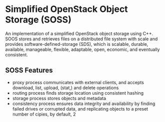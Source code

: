 # Simplified OpenStack Object Storage (SOSS)
An implementation of a simplified OpenStack object storage using C++. SOOS stores and retrieves files on a 
distributed file system with scale and provides software-defined-storage (SDS), which is scalable, durable, available, manageable, flexible, adaptable, open, economic, and eventually consistent.

## SOSS Features
- proxy process communicates with external clients, and accepts download, list, upload, (stat,) and delete operations
- routing process finds storage location using consistent hashing
- storage process stores objects and metadata
- consistency process ensures data integrity and availability by finding failed drives or corrupted data, and replicating objects to a preset number of cipies, by default, 2
